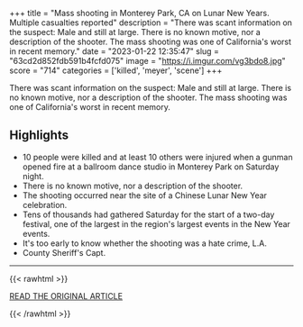 +++
title = "Mass shooting in Monterey Park, CA on Lunar New Years. Multiple casualties reported"
description = "There was scant information on the suspect: Male and still at large. There is no known motive, nor a description of the shooter. The mass shooting was one of California's worst in recent memory."
date = "2023-01-22 12:35:47"
slug = "63cd2d852fdb591b4fcfd075"
image = "https://i.imgur.com/vg3bdo8.jpg"
score = "714"
categories = ['killed', 'meyer', 'scene']
+++

There was scant information on the suspect: Male and still at large. There is no known motive, nor a description of the shooter. The mass shooting was one of California's worst in recent memory.

## Highlights

- 10 people were killed and at least 10 others were injured when a gunman opened fire at a ballroom dance studio in Monterey Park on Saturday night.
- There is no known motive, nor a description of the shooter.
- The shooting occurred near the site of a Chinese Lunar New Year celebration.
- Tens of thousands had gathered Saturday for the start of a two-day festival, one of the largest in the region's largest events in the New Year events.
- It's too early to know whether the shooting was a hate crime, L.A.
- County Sheriff's Capt.

---

{{< rawhtml >}}
  <p class="article-category">
    <a target="_blank" href="https://www.latimes.com/california/story/2023-01-22/la-me-monterey-park-mass-shooting">READ THE ORIGINAL ARTICLE</a>
  </p>
{{< /rawhtml >}}
